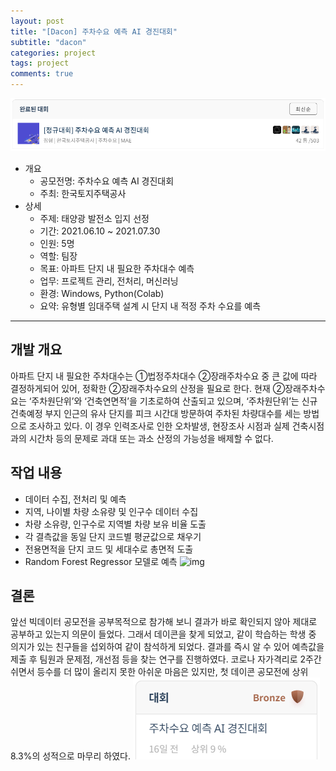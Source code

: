 ```yaml
---
layout: post
title: "[Dacon] 주차수요 예측 AI 경진대회"
subtitle: "dacon"
categories: project
tags: project
comments: true
---
```


![img](https://github.com/JeongJaeyoung0/JeongJaeyoung0.github.io/blob/master/assets/img/project/dacon_result.png?raw=true)

* 개요
    * 공모전명: 주차수요 예측 AI 경진대회
    * 주최: 한국토지주택공사
* 상세
    * 주제: 태양광 발전소 입지 선정
    * 기간: 2021.06.10 ~ 2021.07.30
    * 인원: 5명
    * 역할: 팀장
    * 목표: 아파트 단지 내 필요한 주차대수 예측
    * 업무: 프로젝트 관리, 전처리, 머신러닝
    * 환경: Windows, Python(Colab)
    * 요약: 유형별 임대주택 설계 시 단지 내 적정 주차 수요를 예측

* * *

## 개발 개요
아파트 단지 내 필요한 주차대수는 ①법정주차대수 ②장래주차수요 중 큰 값에 따라 결정하게되어 있어, 정확한 ②장래주차수요의 산정을 필요로 한다. 현재 ②장래주차수요는 ‘주차원단위’와 ‘건축연면적’을 기초로하여 산출되고 있으며, ‘주차원단위’는 신규 건축예정 부지 인근의 유사 단지를 피크 시간대 방문하여 주차된 차량대수를 세는 방법으로 조사하고 있다. 이 경우 인력조사로 인한 오차발생, 현장조사 시점과 실제 건축시점과의 시간차 등의 문제로 과대 또는 과소 산정의 가능성을 배제할 수 없다.

## 작업 내용
* 데이터 수집, 전처리 및 예측
* 지역, 나이별 차량 소유량 및 인구수 데이터 수집
* 차량 소유량, 인구수로 지역별 차량 보유 비율 도출
* 각 결측값을 동일 단지 코드별 평균값으로 채우기
* 전용면적을 단지 코드 및 세대수로 총면적 도출
* Random Forest Regressor 모델로 예측
    ![img](https://github.com/JeongJaeyoung0/JeongJaeyoung0.github.io/blob/master/assets/img/project/dacon_chart.png?raw=true)


## 결론
앞선 빅데이터 공모전을 공부목적으로 참가해 보니 결과가 바로 확인되지 않아 제대로 공부하고 있는지 의문이 들었다. 그래서 데이콘을 찾게 되었고, 같이 학습하는 학생 중 의지가 있는 친구들을 섭외하여 같이 참석하게 되었다. 결과를 즉시 알 수 있어 예측값을 제출 후 팀원과 문제점, 개선점 등을 찾는 연구를 진행하였다. 코로나 자가격리로 2주간 쉬면서 등수를 더 많이 올리지 못한 아쉬운 마음은 있지만, 첫 데이콘 공모전에 상위 8.3%의 성적으로 마무리 하였다.
    ![img](https://github.com/JeongJaeyoung0/JeongJaeyoung0.github.io/blob/master/assets/img/project/dacon_result2.png?raw=true)